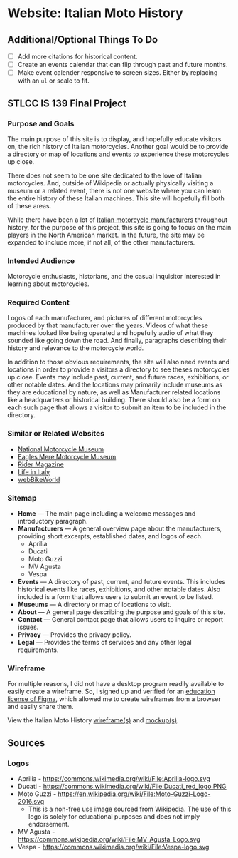 # Website: Italian Moto History

## Additional/Optional Things To Do

- [ ] Add more citations for historical content.
- [ ] Create an events calendar that can flip through past and future months.
- [ ] Make event calender responsive to screen sizes. Either by replacing with an `ul` or scale to fit.

## STLCC IS 139 Final Project

### Purpose and Goals

The main purpose of this site is to display, and hopefully educate visitors on, the rich history of Italian motorcycles. Another goal would be to provide a directory or map of locations and events to experience these motorcycles up close.

There does not seem to be one site dedicated to the love of Italian motorcycles. And, outside of Wikipedia or actually physically visiting a museum or a related event, there is not one website where you can learn the entire history of these Italian machines. This site will hopefully fill both of these areas.

While there have been a lot of [Italian motorcycle manufacturers](https://en.wikipedia.org/wiki/List_of_motorcycle_manufacturers#Italy) throughout history, for the purpose of this project, this site is going to focus on the main players in the North American market. In the future, the site may be expanded to include more, if not all, of the other manufacturers.

### Intended Audience

Motorcycle enthusiasts, historians, and the casual inquisitor interested in learning about motorcycles.

### Required Content

Logos of each manufacturer, and pictures of different motorcycles produced by that manufacturer over the years. Videos of what these machines looked like being operated and hopefully audio of what they sounded like going down the road. And finally, paragraphs describing their history and relevance to the motorcycle world.

In addition to those obvious requirements, the site will also need events and locations in order to provide a visitors a directory to see theses motorcycles up close. Events may include past, current, and future races, exhibitions, or other notable dates. And the locations may primarily include museums as they are educational by nature, as well as Manufacturer related locations like a headquarters or historical building. There should also be a form on each such page that allows a visitor to submit an item to be included in the directory.

### Similar or Related Websites

- [National Motorcycle Museum](https://nationalmcmuseum.org/)
- [Eagles Mere Motorcycle Museum](https://eaglesmeremotorcyclemuseum.com/)
- [Rider Magazine](https://ridermagazine.com/2022/09/21/tracing-111-years-of-benelli-history/)
- [Life in Italy](https://lifeinitaly.com/motorcycles/)
- [webBikeWorld](https://www.webbikeworld.com/motorcycle-brands/italian-motorcycle-brands/)

### Sitemap

- **Home** — The main page including a welcome messages and introductory paragraph.
- **Manufacturers** — A general overview page about the manufacturers, providing short excerpts, established dates, and logos of each.
  - Aprilia
  - Ducati
  - Moto Guzzi
  - MV Agusta
  - Vespa
- **Events** — A directory of past, current, and future events. This includes historical events like races, exhibitions, and other notable dates. Also included is a form that allows users to submit an event to be listed.
- **Museums** — A directory or map of locations to visit.
- **About** — A general page describing the purpose and goals of this site.
- **Contact** — General contact page that allows users to inquire or report issues.
- **Privacy** — Provides the privacy policy.
- **Legal** — Provides the terms of services and any other legal requirements.

### Wireframe

For multiple reasons, I did not have a desktop program readily available to easily create a wireframe. So, I signed up and verified for an [education license of Figma](https://www.figma.com/education/), which allowed me to create wireframes from a browser and easily share them.

View the Italian Moto History [wireframe(s)](https://www.figma.com/proto/LkXPfzTzF4hj77hKuIIfcd/Italian-Moto-Wireframes?type=design&node-id=1-3&t=Ptei9AJM10UTk4VV-0&scaling=scale-down) and [mockup(s)](https://www.figma.com/proto/Np7jJ7QctA0tzE1be7yH97/Italian-Moto-History?type=design&node-id=1-3&t=ldjKlMjo0dwB1pJq-0&scaling=scale-down).

## Sources

### Logos

- Aprilia - https://commons.wikimedia.org/wiki/File:Aprilia-logo.svg
- Ducati - https://commons.wikimedia.org/wiki/File:Ducati_red_logo.PNG
- Moto Guzzi - https://en.wikipedia.org/wiki/File:Moto-Guzzi-Logo-2016.svg
  - This is a non-free use image sourced from Wikipedia. The use of this logo is solely for educational purposes and does not imply endorsement.
- MV Agusta - https://commons.wikipedia.org/wiki/File:MV_Agusta_Logo.svg
- Vespa - https://commons.wikimedia.org/wiki/File:Vespa-logo.svg